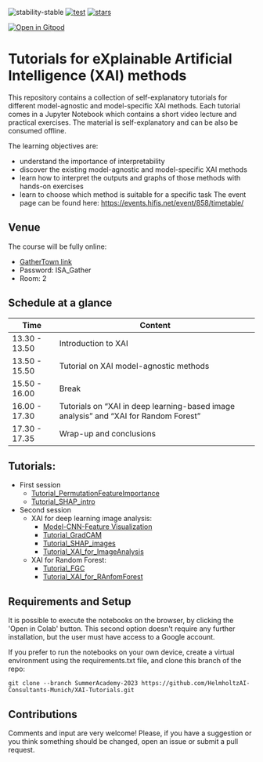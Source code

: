 ![stability-stable](https://img.shields.io/badge/stability-stable-green.svg)
[![test](https://github.com/HelmholtzAI-Consultants-Munich/XAI-Tutorials/actions/workflows/test_notebooks.yml/badge.svg)](https://github.com/HelmholtzAI-Consultants-Munich/XAI-Tutorials/actions/workflows/test_notebooks.yml)
[![stars](https://img.shields.io/github/stars/HelmholtzAI-Consultants-Munich/XAI-Tutorials?logo=GitHub&color=yellow)](https://github.com/HelmholtzAI-Consultants-Munich/XAI-Tutorials/stargazers)

[![Open in Gitpod](https://gitpod.io/button/open-in-gitpod.svg)](https://gitpod.io/#https://github.com/HelmholtzAI-Consultants-Munich/XAI-Tutorials)

# Tutorials for eXplainable Artificial Intelligence (XAI) methods

This repository contains a collection of self-explanatory tutorials for different model-agnostic and model-specific XAI methods.
Each tutorial comes in a Jupyter Notebook which contains a short video lecture and practical exercises.
The material is self-explanatory and can be also be consumed offline.

The learning objectives are:

- understand the importance of interpretability
- discover the existing model-agnostic and model-specific XAI methods
- learn how to interpret the outputs and graphs of those methods with hands-on exercises
- learn to choose which method is suitable for a specific task
The event page can be found here: https://events.hifis.net/event/858/timetable/

## Venue
The course will be fully online:
- [GatherTown link](https://app.gather.town/app/nkxyTbuI84smfiQk/HMC-Workshop-Lounge)
- Password: ISA_Gather
- Room: 2

## Schedule at a glance

| Time          | Content |
| ------------- | -------- |
| 13.30 - 13.50 | Introduction to XAI |
| 13.50 - 15.50 | Tutorial on XAI model-agnostic methods 
| 15.50 - 16.00 | Break |
| 16.00 - 17.30 | Tutorials on “XAI in deep learning-based image analysis” and “XAI for Random Forest” |
| 17.30 - 17.35 | Wrap-up and conclusions |

## Tutorials:
- First session
  - [Tutorial_PermutationFeatureImportance](https://github.com/HelmholtzAI-Consultants-Munich/XAI-Tutorials/blob/SummerAcademy-2023/xai-model-agnostic/Tutorial_PermutationFeatureImportance.ipynb)
  - [Tutorial_SHAP_intro](https://github.com/HelmholtzAI-Consultants-Munich/XAI-Tutorials/blob/SummerAcademy-2023/xai-model-agnostic/Tutorial_SHAP.ipynb)
- Second session
  - XAI for deep learning image analysis:
    - [Model-CNN-Feature Visualization](https://github.com/HelmholtzAI-Consultants-Munich/XAI-Tutorials/blob/SummerAcademy-2023/data_and_models/Model-CNN-FeatureVisualization.ipynb)
    - [Tutorial_GradCAM](https://github.com/HelmholtzAI-Consultants-Munich/XAI-Tutorials/blob/SummerAcademy-2023/xai-model-specific/Tutorial_Grad-CAM.ipynb)
    - [Tutorial_SHAP_images](https://github.com/HelmholtzAI-Consultants-Munich/XAI-Tutorials/blob/SummerAcademy-2023/xai-model-agnostic/Tutorial_SHAP_Images.ipynb)
    - [Tutorial_XAI_for_ImageAnalysis](https://github.com/HelmholtzAI-Consultants-Munich/XAI-Tutorials/blob/SummerAcademy-2023/xai-model-specific/Tutorial_XAI_for_ImageAnalysis.ipynb)
  - XAI for Random Forest:
    - [Tutorial_FGC](https://github.com/HelmholtzAI-Consultants-Munich/XAI-Tutorials/blob/SummerAcademy-2023/xai-model-specific/Tutorial_FGC.ipynb)
    - [Tutorial_XAI_for_RAnfomForest](https://github.com/HelmholtzAI-Consultants-Munich/XAI-Tutorials/blob/SummerAcademy-2023/xai-model-specific/Tutorial_XAI_for_RandomForests.ipynb)


## Requirements and Setup

It is possible to execute the notebooks on the browser, by clicking the 'Open in Colab' button. This second option doesn't require any further installation, but the user must have access to a Google account.

If you prefer to run the notebooks on your own device, create a virtual environment using the requirements.txt file, and clone this branch of the repo:

`git clone --branch SummerAcademy-2023 https://github.com/HelmholtzAI-Consultants-Munich/XAI-Tutorials.git`

## Contributions

Comments and input are very welcome! Please, if you have a suggestion or you think something should be changed, open an issue or submit a pull request. 
